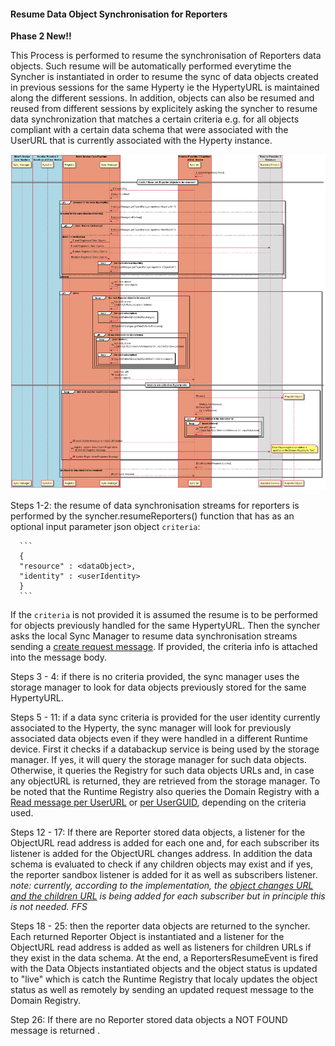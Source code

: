 #### Resume Data Object Synchronisation for Reporters

**Phase 2 New!!**

This Process is performed to resume the synchronisation of Reporters data objects. Such resume will be automatically performed everytime the Syncher is instantiated in order to resume the sync of data objects created in previous sessions for the same Hyperty ie the HypertyURL is maintained along the different sessions. In addition, objects can also be resumed and reused from different sessions by explicitely asking the syncher to resume data synchronization that matches a certain criteria e.g. for all objects compliant with a certain data schema that were associated with the UserURL that is currently associated with the Hyperty instance.

![Figure Resume a Sync Data Object](reporter-data-object-resume.png)

Steps 1-2: the resume of data synchronisation streams for reporters is performed by the syncher.resumeReporters() function that has as an optional input parameter  json object `criteria`:

      ```
      {
      "resource" : <dataObject>,
      "identity" : <userIdentity>
      }
      ```
If the `criteria` is not provided it is assumed the resume is to be performed for objects previously handled for the same HypertyURL.
Then the syncher asks the local Sync Manager to resume data synchronisation streams sending a  [create request message](https://github.com/reTHINK-project/specs/blob/master/messages/data-sync-messages.md#hyperty-reporter-data-object-resume). If provided, the criteria info is attached into the message body.

Steps 3 - 4: if there is no criteria provided, the sync manager uses the storage manager to look for data objects previously stored for the same HypertyURL.

Steps 5 - 11: if a data sync criteria is provided for the user identity currently associated to the Hyperty, the sync manager will look for previously associated data objects even if they were handled in a different Runtime device. First it checks if a databackup service is being used by the storage manager. If yes, it will query the storage manager for such data objects. Otherwise, it queries the Registry for such data objects URLs and, in case any objectURL is returned, they are retrieved from the storage manager. To be noted that the Runtime Registry also queries the Domain Registry with a [Read message per UserURL](https://github.com/reTHINK-project/specs/blob/master/messages/registration-messages.md#registry-data-object-search-per-user) or [per UserGUID](https://github.com/reTHINK-project/specs/blob/master/messages/registration-messages.md#registry-data-object-search-per-guid), depending on the criteria used.


Steps 12 - 17: If there are Reporter stored data objects, a listener for the ObjectURL read address is added for each one and, for each subscriber its listener is added for the ObjectURL changes address. In addition the data schema is evaluated to check if any children objects may exist and if yes, the reporter sandbox listener is added for it as well as subscribers listener. *note: currently, according to the implementation, the [object changes URL and the children URL](https://github.com/reTHINK-project/dev-runtime-core/blob/master/src/syncher/Subscription.js#L31) is being added for each subscriber but in principle this is not needed. FFS*

Steps 18 - 25: then the reporter data objects are returned to the syncher. Each returned Reporter Object is instantiated and a listener for the ObjectURL read address is added as well as listeners for children URLs if they exist in the data schema. At the end, a ReportersResumeEvent is fired with the Data Objects instantiated objects and the object status is updated to "live" which is catch the Runtime Registry that localy updates the object status as well as remotely by sending an updated request message to the Domain Registry.

Step 26: If there are no Reporter stored data objects a NOT FOUND message is returned .
